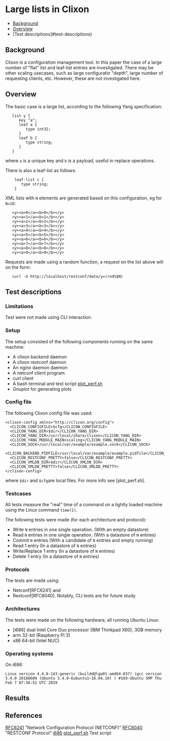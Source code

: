 # Large lists in Clixon

  * [Background](#background)
  * [Overview](#overview)
  * [Test descriptions]#test-descriptions)

## Background

Clixon is a configuration management tool.  In this paper the case of
a large number of "flat" list and leaf-list entries are investigated.
There may be other scaling usecases, such as large configuratin
"depth", large number of requesting clients, etc. However, these are
not investigated here.

## Overview
The basic case is a large list, according to the following Yang specification:
```
   list y {
      key "a";
      leaf a {
         type int32;
      }
      leaf b {
         type string;
      }
   }
```
where `a` is a unique key and `b` is a payload, useful in replace operations.

There is also a leaf-list as follows:
```
    leaf-list c {
       type string;
    }
```

XML lists with `N` elements are generated based on
this configuration, eg for `N=10`:
```
   <y><a>0</a><b>0</b></y>
   <y><a>1</a><b>1</b></y>
   <y><a>2</a><b>2</b></y>
   <y><a>3</a><b>3</b></y>
   <y><a>4</a><b>4</b></y>
   <y><a>5</a><b>5</b></y>
   <y><a>6</a><b>6</b></y>
   <y><a>7</a><b>7</b></y>
   <y><a>8</a><b>8</b></y>
   <y><a>9</a><b>9</b></y>
```

Requests are made using a random function, a request on the list above will on the form:
```
   curl -G http://localhost/restconf/data/y=(rnd%$N)
```

## Test descriptions

### Limitations

Test were not made using CLI interaction.

### Setup

The setup consisted of the following components running on the same machine:
* A clixon backend daemon
* A clixon restconf daemon
* An nginx daemon daemon
* A netconf client program
* curl client
* A bash terminal and test script [plot_perf.sh](../test/plot_perf.sh)
* Gnuplot for generating plots

### Config file
The following Clixon config file was used:
```   
<clixon-config xmlns="http://clicon.org/config">
  <CLICON_CONFIGFILE>$cfg</CLICON_CONFIGFILE>
  <CLICON_YANG_DIR>$dir</CLICON_YANG_DIR>
  <CLICON_YANG_DIR>/usr/local/share/clixon</CLICON_YANG_DIR>
  <CLICON_YANG_MODULE_MAIN>scaling</CLICON_YANG_MODULE_MAIN>
  <CLICON_SOCK>/usr/local/var/example/example.sock</CLICON_SOCK>
  <CLICON_BACKEND_PIDFILE>/usr/local/var/example/example.pidfile</CLICON_BACKEND_PIDFILE>
  <CLICON_RESTCONF_PRETTY>false</CLICON_RESTCONF_PRETTY>
  <CLICON_XMLDB_DIR>$dir</CLICON_XMLDB_DIR>
  <CLICON_XMLDB_PRETTY>false</CLICON_XMLDB_PRETTY>
</clixon-config>
```
where `$dir` and `$cfg`are local files. For more info see [plot_perf.sh].

### Testcases

All tests measure the "real" time of a command on a lightly loaded
machine using the Linux command `time(1)`.

The following tests were made (for each architecture and protocol):
* Write `N` entries in one single operation. (With an empty datastore)
* Read `N` entries in one single operation. (With a datastore of `N` entries)
* Commit `N` entries (With a candidate of `N` entries and empty running)
* Read 1 entry (In a datastore of `N` entries)
* Write/Replace 1 entry (In a datastore of `N` entries)
* Delete 1 entry (In a datastore of `N` entries)

### Protocols

The tests are made using:
* Netconf[RFC6241] and
* Restconf[RFC8040].
Notably, CLI tests are for future study.

### Architectures

The tests were made on the following hardware, all running Ubuntu Linux:
* [i686] dual Intel Core Duo processor (IBM Thinkpad X60), 3GB memory
* arm 32-bit (Raspberry PI 3)
* x86 64-bit (Intel NUC)

### Operating systems

On i686:
```
Linux version 4.4.0-143-generic (buildd@lgw01-amd64-037) (gcc version 5.4.0 20160609 (Ubuntu 5.4.0-6ubuntu1~16.04.10) ) #169-Ubuntu SMP Thu Feb 7 07:56:51 UTC 2019
```

## Results

## References

[RFC6241](https://tools.ietf.org/html/rfc6241) "Network Configuration Protocol (NETCONF)"
[RFC8040](https://tools.ietf.org/html/rfc8040) "RESTCONF Protocol"
[i686](https://ark.intel.com/content/www/us/en/ark/products/27235/intel-core-duo-processor-t2400-2m-cache-1-83-ghz-667-mhz-fsb.html)
[plot_perf.sh](../test/plot_perf.sh) Test script


